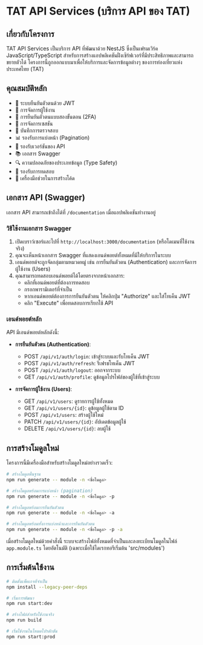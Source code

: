 # TAT API Services (บริการ API ของ TAT)

## เกี่ยวกับโครงการ

TAT API Services เป็นบริการ API ที่พัฒนาด้วย NestJS ซึ่งเป็นเฟรมเวิร์ค JavaScript/TypeScript สำหรับการสร้างแอปพลิเคชันฝั่งเซิร์ฟเวอร์ที่มีประสิทธิภาพและสามารถขยายตัวได้ โครงการนี้ถูกออกแบบมาเพื่อให้บริการและจัดการข้อมูลต่างๆ ของการท่องเที่ยวแห่งประเทศไทย (TAT)

## คุณสมบัติหลัก

- 🔐 ระบบยืนยันตัวตนด้วย JWT
- 👥 การจัดการผู้ใช้งาน
- 📱 การยืนยันตัวตนแบบสองขั้นตอน (2FA)
- 🔄 การจัดการเซสชัน
- 📝 บันทึกการตรวจสอบ
- 📊 รองรับการแบ่งหน้า (Pagination)
- 🔢 รองรับเวอร์ชันของ API
- 📚 เอกสาร Swagger
- 🔍 ความปลอดภัยของประเภทข้อมูล (Type Safety)
- 🧪 รองรับการทดสอบ
- 🎯 เครื่องมือช่วยในการสร้างโค้ด

## เอกสาร API (Swagger)

เอกสาร API สามารถเข้าถึงได้ที่ `/documentation` เมื่อแอปพลิเคชันทำงานอยู่

### วิธีใช้งานเอกสาร Swagger

1. เปิดเบราว์เซอร์และไปที่ `http://localhost:3000/documentation` (หรือโดเมนที่ใช้งานจริง)
2. คุณจะเห็นหน้าเอกสาร Swagger ที่แสดงเอนด์พอยต์ทั้งหมดที่มีให้บริการในระบบ
3. เอนด์พอยต์จะถูกจัดกลุ่มตามหมวดหมู่ เช่น การยืนยันตัวตน (Authentication) และการจัดการผู้ใช้งาน (Users)
4. คุณสามารถทดสอบเอนด์พอยต์ได้โดยตรงจากหน้าเอกสาร:
   - คลิกที่เอนด์พอยต์ที่ต้องการทดสอบ
   - กรอกพารามิเตอร์ที่จำเป็น
   - หากเอนด์พอยต์ต้องการการยืนยันตัวตน ให้คลิกปุ่ม "Authorize" และใส่โทเค็น JWT
   - คลิก "Execute" เพื่อทดสอบการเรียกใช้ API

### เอนด์พอยต์หลัก

API มีเอนด์พอยต์หลักดังนี้:

- **การยืนยันตัวตน (Authentication)**:
  - POST `/api/v1/auth/login`: เข้าสู่ระบบและรับโทเค็น JWT
  - POST `/api/v1/auth/refresh`: รีเฟรชโทเค็น JWT
  - POST `/api/v1/auth/logout`: ออกจากระบบ
  - GET `/api/v1/auth/profile`: ดูข้อมูลโปรไฟล์ของผู้ใช้ที่เข้าสู่ระบบ

- **การจัดการผู้ใช้งาน (Users)**:
  - GET `/api/v1/users`: ดูรายการผู้ใช้ทั้งหมด
  - GET `/api/v1/users/{id}`: ดูข้อมูลผู้ใช้ตาม ID
  - POST `/api/v1/users`: สร้างผู้ใช้ใหม่
  - PATCH `/api/v1/users/{id}`: อัปเดตข้อมูลผู้ใช้
  - DELETE `/api/v1/users/{id}`: ลบผู้ใช้

## การสร้างโมดูลใหม่

โครงการนี้มีเครื่องมือสำหรับสร้างโมดูลใหม่อย่างรวดเร็ว:

```bash
# สร้างโมดูลพื้นฐาน
npm run generate -- module -n <ชื่อโมดูล>

# สร้างโมดูลพร้อมการแบ่งหน้า (pagination)
npm run generate -- module -n <ชื่อโมดูล> -p

# สร้างโมดูลพร้อมการยืนยันตัวตน
npm run generate -- module -n <ชื่อโมดูล> -a

# สร้างโมดูลพร้อมทั้งการแบ่งหน้าและการยืนยันตัวตน
npm run generate -- module -n <ชื่อโมดูล> -p -a
```

เมื่อสร้างโมดูลใหม่ด้วยคำสั่งนี้ ระบบจะสร้างไฟล์ทั้งหมดที่จำเป็นและลงทะเบียนโมดูลในไฟล์ `app.module.ts` โดยอัตโนมัติ (เฉพาะเมื่อใช้ไดเรกทอรีเริ่มต้น 'src/modules')

## การเริ่มต้นใช้งาน

```bash
# ติดตั้งแพ็คเกจที่จำเป็น
npm install --legacy-peer-deps

# เริ่มการพัฒนา
npm run start:dev

# สร้างไฟล์สำหรับใช้งานจริง
npm run build

# เริ่มใช้งานในโหมดโปรดักชัน
npm run start:prod
``` 